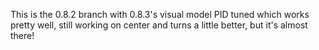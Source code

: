 This is the 0.8.2 branch with 0.8.3's visual model
PID tuned which works pretty well, still working on center and turns a little better, but it's almost there!
